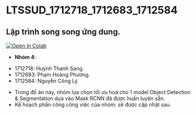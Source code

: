 # LTSSUD_1712718_1712683_1712584

## Lập trình song song ứng dung.
[![Open In Colab](https://colab.research.google.com/assets/colab-badge.svg)](https://colab.research.google.com/drive/1V1YkQHvIPv5-THZ0ETgPHOIy2O2teKBN)


* **Nhóm 4**:
- 1712718: Huỳnh Thanh Sang.
- 1712683: Phạm Hoàng Phương.
- 1712584: Nguyễn Công Lý

* Trong đồ án này, nhóm lựa chọn tối ưu hoá cho 1 model Object Detection & Segmentation dựa vào Mask RCNN đã được huấn luyện sẵn.
* Kế hoạch phần công công việc của nhóm: sẽ được cập nhật sau.
